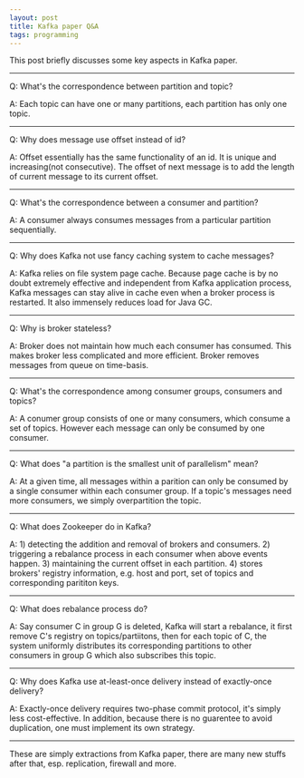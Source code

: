 ```yaml
---
layout: post
title: Kafka paper Q&A
tags: programming
---
```


This post briefly discusses some key aspects in Kafka paper.

------
Q: What's the correspondence between partition and topic?

A: Each topic can have one or many partitions, each partition has only one topic.

------
Q: Why does message use offset instead of id?

A: Offset essentially has the same functionality of an id. It is unique and increasing(not consecutive). The offset of next message is to add the length of current message to its current offset.

------
Q: What's the correspondence between a consumer and partition?

A: A consumer always consumes messages from a particular partition sequentially.

------

Q: Why does Kafka not use fancy caching system to cache messages?

A: Kafka relies on file system page cache. Because page cache is by no doubt extremely effective and independent from Kafka application process, Kafka messages can stay alive in cache even when a broker process is restarted. It also immensely reduces load for Java GC.

------
Q: Why is broker stateless?

A: Broker does not maintain how much each consumer has consumed. This makes broker less complicated and more efficient. Broker removes messages from queue on time-basis.

------
Q: What's the correspondence among consumer groups, consumers and topics?

A: A conumer group consists of one or many consumers, which consume a set of topics. However each message can only be consumed by one consumer.

------

Q: What does "a partition is the smallest unit of parallelism" mean?

A: At a given time, all messages within a parition can only be consumed by a single consumer within each consumer group. If a topic's messages need more consumers, we simply overpartition the topic.

------
Q: What does Zookeeper do in Kafka?

A: 1) detecting the addition and removal of brokers and consumers. 2) triggering a rebalance process in each consumer when above events happen. 3) maintaining the current offset in each partition. 4) stores brokers' registry information, e.g. host and port, set of topics and corresponding parititon keys.

------
Q: What does rebalance process do?

A: Say consumer C in group G is deleted, Kafka will start a rebalance, it first remove C's registry on topics/partiitons, then for each topic of C, the system uniformly distributes its corresponding partitions to other consumers in group G which also subscribes this topic.

------
Q: Why does Kafka use at-least-once delivery instead of exactly-once delivery?

A: Exactly-once delivery requires two-phase commit protocol, it's simply less cost-effective. In addition, because there is no guarentee to avoid duplication, one must implement its own strategy.

------

These are simply extractions from Kafka paper, there are many new stuffs after that, esp. replication, firewall and more.
